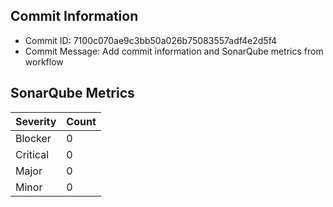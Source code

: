 ## Commit Information
- Commit ID: 7100c070ae9c3bb50a026b75083557adf4e2d5f4
- Commit Message: Add commit information and SonarQube metrics from workflow
## SonarQube Metrics
| Severity | Count |
|----------|-------|
| Blocker  | 0 |
| Critical | 0 |
| Major    | 0 |
| Minor    | 0 |
